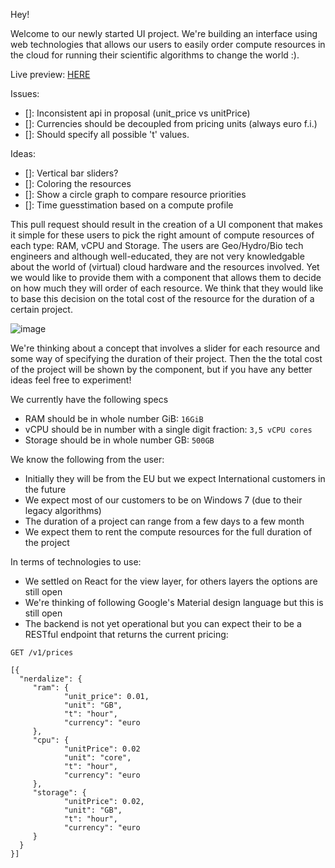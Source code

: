 Hey!

Welcome to our  newly started UI project. We're building an interface using web technologies that allows our users to easily order compute resources in the cloud for running their scientific algorithms to change the world :).


Live preview: [HERE](https://neoel.github.io/order-compute/)

Issues:
  - []: Inconsistent api in proposal (unit_price vs unitPrice)
  - []: Currencies should be decoupled from pricing units (always euro f.i.)
  - []: Should specify all possible 't' values.

Ideas:
  - []: Vertical bar sliders?
  - []: Coloring the resources
  - []: Show a circle graph to compare resource priorities
  - []: Time guesstimation based on a compute profile


This pull request should result in the creation of a UI component that makes it simple for these users to pick the right amount of compute resources of each type: RAM, vCPU and Storage. The users are Geo/Hydro/Bio tech engineers and although well-educated, they are not very knowledgable about the world of (virtual) cloud hardware and the resources involved. Yet we would like to provide them with a component that allows them to decide on how much they will order of each resource. We think that they would like to base this decision on the total cost of the resource for the duration of a certain project.

![image](https://cloud.githubusercontent.com/assets/184876/19804140/ce037414-9d0c-11e6-8235-112a38dabf2b.png)

We're thinking about a concept that involves a slider for each resource and some way of specifying the duration of their project. Then the the total cost of the project will be shown by the component, but if you have any better ideas feel free to experiment!

We currently have the following specs
- RAM should be in whole number GiB: `16GiB`
- vCPU should be in number with a single digit fraction: `3,5 vCPU cores`
- Storage should be in whole number GB: `500GB`

We know the following from the user:
- Initially they will be from the EU but we expect International customers in the future
- We expect most of our customers to be on Windows 7 (due to their legacy algorithms)
- The duration of a project can range from a few days to a few month
- We expect them to rent the compute resources for the full duration of the project

In terms of technologies to use:
- We settled on React for the view layer, for others layers the options are still open
- We're thinking of following Google's Material design language but this is still open
- The backend is not yet operational but you can expect their to be a RESTful endpoint that returns the current pricing:

```
GET /v1/prices

[{
  "nerdalize": {
     "ram": {
            "unit_price": 0.01,
            "unit": "GB",
            "t": "hour",
            "currency": "euro
     },
     "cpu": {
            "unitPrice": 0.02
            "unit": "core",
            "t": "hour",
            "currency": "euro
     },
     "storage": {
            "unitPrice": 0.02,
            "unit": "GB",
            "t": "hour",
            "currency": "euro
     }
  }
}]
```
